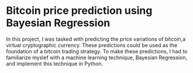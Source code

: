 # Bitcoin price prediction using Bayesian Regression

In this project, I was tasked with predicting the price variations of bitcoin,a virtual cryptographic currency. These predictions could be used as the foundation of a bitcoin trading strategy. 
To make these predictions, I had to familiarize myslef with a machine learning technique, Bayesian Regression, and implement this technique in Python.
